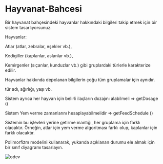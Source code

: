 # Hayvanat-Bahcesi
<p>Bir hayvanat bahçesindeki hayvanlar hakkındaki bilgileri takip etmek için bir sistem tasarlıyorsunuz.



Hayvanlar:


Atlar (atlar, zebralar, eşekler vb.),


Kedigiller (kaplanlar, aslanlar vb.),


Kemirgenler (sıçanlar, kunduzlar vb.) gibi gruplardaki türlerle karakterize edilir.


Hayvanlar hakkında depolanan bilgilerin çoğu tüm gruplamalar için aynıdır.


tür adı, ağırlığı, yaşı vb.


Sistem ayrıca her hayvan için belirli ilaçların dozajını alabilmeli => getDosage ()


Sistem Yem verme zamanlarını hesaplayabilmelidir => getFeedSchedule ()


Sistemin bu işlevleri yerine getirme mantığı, her gruplama için farklı olacaktır. Örneğin, atlar için yem verme algoritması farklı olup, kaplanlar için farklı olacaktır.



Polimorfizm modelini kullanarak, yukarıda açıklanan durumu ele almak için bir sınıf diyagramı tasarlayın.

</p>

<img src="https://i.hizliresim.com/j78skep.png" alt="odev">
